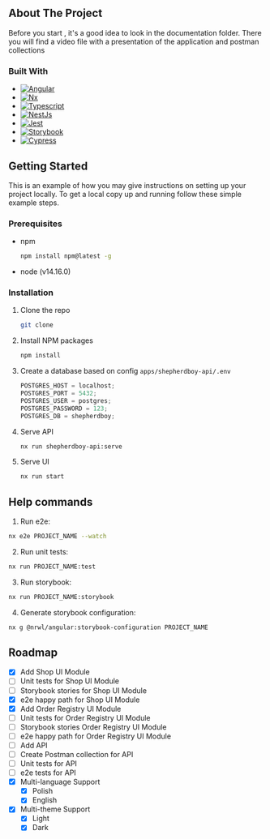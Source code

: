 <!-- ABOUT THE PROJECT -->

## About The Project

Before you start , it's a good idea to look in the documentation folder. There you will find a video file with a presentation of the application and postman collections

### Built With

- [![Angular][angular.io]][angular-url]
- [![Nx][nx.dev]][nx-url]
- [![Typescript][typescript.io]][typescript-url]
- [![NestJs][nestjs.com]][nestjs-url]
- [![Jest][jestjs.io]][jest-url]
- [![Storybook][storybook.js.org]][storybook-url]
- [![Cypress][cypress.io]][cypress-url]

<!-- GETTING STARTED -->

## Getting Started

This is an example of how you may give instructions on setting up your project locally.
To get a local copy up and running follow these simple example steps.

### Prerequisites

- npm

  ```sh
  npm install npm@latest -g
  ```

- node (v14.16.0)

### Installation

1. Clone the repo
   ```sh
   git clone
   ```
2. Install NPM packages
   ```sh
   npm install
   ```
3. Create a database based on config `apps/shepherdboy-api/.env`
   ```js
   POSTGRES_HOST = localhost;
   POSTGRES_PORT = 5432;
   POSTGRES_USER = postgres;
   POSTGRES_PASSWORD = 123;
   POSTGRES_DB = shepherdboy;
   ```
4. Serve API
   ```sh
   nx run shepherdboy-api:serve
   ```
5. Serve UI
   ```sh
   nx run start
   ```
   <!-- ROADMAP -->

## Help commands

1. Run e2e:

```sh
nx e2e PROJECT_NAME --watch
```

2. Run unit tests:

```sh
nx run PROJECT_NAME:test
```

3. Run storybook:

```sh
nx run PROJECT_NAME:storybook
```

4. Generate storybook configuration:

```sh
nx g @nrwl/angular:storybook-configuration PROJECT_NAME
```

## Roadmap

- [x] Add Shop UI Module
- [ ] Unit tests for Shop UI Module
- [ ] Storybook stories for Shop UI Module
- [x] e2e happy path for Shop UI Module
- [x] Add Order Registry UI Module
- [ ] Unit tests for Order Registry UI Module
- [ ] Storybook stories Order Registry UI Module
- [ ] e2e happy path for Order Registry UI Module
- [ ] Add API
- [ ] Create Postman collection for API
- [ ] Unit tests for API
- [ ] e2e tests for API
- [x] Multi-language Support
  - [x] Polish
  - [x] English
- [x] Multi-theme Support
  - [x] Light
  - [x] Dark

<!-- MARKDOWN LINKS & IMAGES -->

[angular.io]: https://img.shields.io/badge/Angular-DD0031?style=for-the-badge&logo=angular&logoColor=white
[angular-url]: https://github.com/angular
[nx.dev]: https://img.shields.io/badge/nx_workspace-002E52?style=for-the-badge&logo=nx&logoColor=white
[nx-url]: https://nx.dev
[typescript.io]: https://img.shields.io/badge/typescript-3178c6?style=for-the-badge&logo=typescript&logoColor=white
[typescript-url]: https://www.typescriptlang.org/
[nestjs.com]: https://img.shields.io/badge/nest_js-ea2845?style=for-the-badge&logo=nestjs&logoColor=white
[nestjs-url]: https://nestjs.com/
[jestjs.io]: https://img.shields.io/badge/jest-15c213?style=for-the-badge&logo=jest&logoColor=white
[jest-url]: https://jestjs.io
[storybook.js.org]: https://img.shields.io/badge/storybook-FF4785?style=for-the-badge&logo=storybook&logoColor=white
[storybook-url]: https://storybook.js.org
[cypress.io]: https://img.shields.io/badge/cypress-04c38e?style=for-the-badge&logo=cypress&logoColor=white
[cypress-url]: https://cypress.io
[mountain-image-credits-url]: https://all-free-download.com/free-vector/download/mountain_range_background_312045.html#google_vignette
